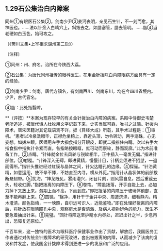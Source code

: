 ## 1.29石公集治白内障案

同州①有眼医石公集②。剑南少尹③姜沔丧明，亲见石生针，不一刻而愈，其神医也。……法以针旁入白睛穴上，斜拨去之，如腊塞管，腊去管明。……脂④当老硬如白玉色，始可攻之。

（《樊川文集•上宰相求湖州第二启》）

〔注释〕

①同州：州、府名。治所在今陕西大荔。

②石公集：为唐代同州祖传的眼科医生，在用金针拨除白内障眼病方面具有一定的经验。

③剑南少尹：剑南，唐代方镇名，有剑南西川、剑南东川，均在今四川省境内。少尹，古代官名。

④脂：此处指翳障。

**〔评按〕**本案为现存较早的有关金针拨治白内障的病案。系殿中侍御史韦楚老所追述，被唐代诗人杜牧用文字记载下来，史实当属可靠，唯书之过简。针拨内障术，唐宋医籍对其记载语焉不详。据《目经大成》所载，其手术过程是：①审机。“患者以冷泉洗眼毕，正襟危坐椅上，靠近头顶，勿令转动，两手溺珠，心无妄想。如拨左眼，医师用左手大指食指分开眼皮，即就二指捺住白睛。次以右手大指食指中指执针令紧而直，各指略按眼眶，庶可动而察轮，静而观廓。”此为术前准备工作。②点睛。“针锋就金位去风轮与锐眦相半，正中插入一毫发无偏。”指进针部位。③射覆。“针锋深入无碍，即进黄精，慢慢针目，针柄会须进不招愆，一退而得所。”指针头推进经过虹膜与晶体之间，针尖达瞳孔的边缘。④探骊。“针泊黄精，如意运用，使不晕不悸，不妨直至内寻，横从外觅。”指用针从晶状体的前部拨断悬韧带。⑤扰海。“神龙既见，雾雨潜兴，闭目片刻，则风雷自息，然后重截云头，轻收虹脚。”指把拨离的内障压下。⑥卷帘。“障虽拨落，开手自能上去，必加力掉下又放上来，务期上而不高，下而到底。”即把拨落的内障压于玻璃体前部，直至不能再翻上来。⑦圆镜。“翳净，用针干于金井中央、周遭浣涤，细看静内，精木澄清，颜色指动，一一映照，自尔远可识人，近能鉴物。”即在处理好拨离的内障后，将针放在眼睛瞳孔中央，观察房水是否清澈、及病人视物辨色的能力，医生不要急着抽出针来。⑧完璧。“回针将障送至护睛水内尽处，迟迟出针之半，少息再出，恐障复还原位。”

千百年来，这一独特的医术为眼科医疗保健事业作出了贡献，解放后，我国医务工作者通过对传统金针拨障术的研究改进，套出被拨离的内障，从而减少了该病的复发和并发症，使我国金针拨障术得到更进一步的发展和广泛的应用。
